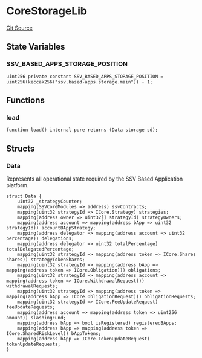 # CoreStorageLib
[Git Source](https://github.com/ssvlabs/based-applications/blob/506ac6ae02f84ad3df44eadfe12c8fc0cb108f44/src/core/libraries/CoreStorageLib.sol)


## State Variables
### SSV_BASED_APPS_STORAGE_POSITION

```solidity
uint256 private constant SSV_BASED_APPS_STORAGE_POSITION = uint256(keccak256("ssv.based-apps.storage.main")) - 1;
```


## Functions
### load


```solidity
function load() internal pure returns (Data storage sd);
```

## Structs
### Data
Represents all operational state required by the SSV Based Application platform.


```solidity
struct Data {
    uint32 _strategyCounter;
    mapping(SSVCoreModules => address) ssvContracts;
    mapping(uint32 strategyId => ICore.Strategy) strategies;
    mapping(address owner => uint32[] strategyId) strategyOwners;
    mapping(address account => mapping(address bApp => uint32 strategyId)) accountBAppStrategy;
    mapping(address delegator => mapping(address account => uint32 percentage)) delegations;
    mapping(address delegator => uint32 totalPercentage) totalDelegatedPercentage;
    mapping(uint32 strategyId => mapping(address token => ICore.Shares shares)) strategyTokenShares;
    mapping(uint32 strategyId => mapping(address bApp => mapping(address token => ICore.Obligation))) obligations;
    mapping(uint32 strategyId => mapping(address account => mapping(address token => ICore.WithdrawalRequest))) withdrawalRequests;
    mapping(uint32 strategyId => mapping(address token => mapping(address bApp => ICore.ObligationRequest))) obligationRequests;
    mapping(uint32 strategyId => ICore.FeeUpdateRequest) feeUpdateRequests;
    mapping(address account => mapping(address token => uint256 amount)) slashingFund;
    mapping(address bApp => bool isRegistered) registeredBApps;
    mapping(address bApp => mapping(address token => ICore.SharedRiskLevel)) bAppTokens;
    mapping(address bApp => ICore.TokenUpdateRequest) tokenUpdateRequests;
}
```

